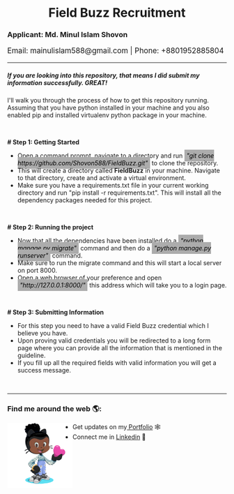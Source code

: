 <h1 align="center">Field Buzz Recruitment</h1>


<h3>Applicant: Md. Minul Islam Shovon</h3>
<p style="font-size: 17px">Email: mainulislam588@gmail.com | Phone: +8801952885804</p>
<hr>

<h5>If you are looking into this repository, that means I did submit my information successfully. GREAT!</h5>
<p>I'll walk you through the process of how to get this repository running.
Assuming that you have python installed in your machine and you also enabled 
pip and installed virtualenv python package in your machine.</p>
<br />

<p><b># Step 1: Getting Started</b></p>
<ul>
    <li>Open a command prompt, navigate to a directory and run 
    <span style="background: #acacac; color: black; padding: 5px">
    <i>"git clone https://github.com/Shovon588/FieldBuzz.git"</i></span> 
    to clone the repository.</li>
    <li>This will create a directory called <b>FieldBuzz</b> in your machine. Navigate to 
    that directory, create and activate a virtual environment.</li>
    <li>Make sure you have a requirements.txt file in your current working
     directory and run "pip install -r requirements.txt". This will install
     all the dependency packages needed for this project.</li>
</ul>

<br>

<p><b># Step 2: Running the project</b></p>
<ul>
    <li>Now that all the dependencies have been installed do a 
    <span style="background: #acacac; color: black; padding: 5px">
    <i>"python manage.py migrate"</i></span> command and then do a 
    <span style="background: #acacac; color: black; padding: 5px">
    <i>"python manage.py runserver"</i></span> command.</li>
    <li>Make sure to run the migrate command and this will start a local server on port 8000.</li>
    <li>Open a web browser of your preference and open 
    <span style="background: #acacac; color: black; padding: 5px">
    <i>"http://127.0.0.1:8000/"</i></span> this address which will 
    take you to a login page.</li>
</ul>


<br>

<p><b># Step 3: Submitting Information</b></p>
<ul>
    <li>For this step you need to have a valid Field Buzz credential 
    which I believe you have.</li>
    <li>Upon proving valid credentials you will be redirected to a long form 
    page where you can provide all the information that is mentioned in the guideline.</li>
    <li>If you fill up all the required fields with valid information you will 
    get a success message.</li>
</ul>


<br>
<hr>

<h3>Find me around the web 🌎:</h3> 
<a href="https://minulislam.xyz/"><img align="left" width="150" height="150" src="https://github.com/Shovon588/shovon588/blob/main/assets/octogif.gif"></a>
<ul>
    <li>Get updates on my<a href="https://minulislam.xyz/" target="_blank"> Portfolio</a> 🕸</li>
    <li>Connect me in <a href="https://www.linkedin.com/in/mainulislam588/" target="_blank"> Linkedin</a> 💼</li>
</ul>


